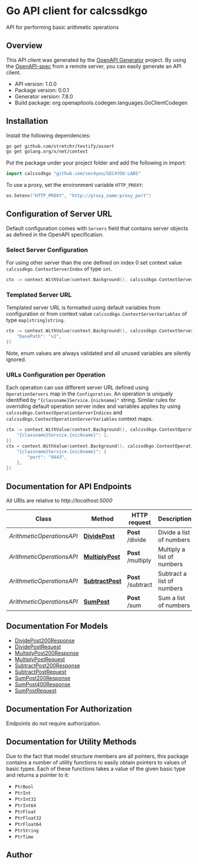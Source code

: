 # Go API client for calcssdkgo

API for performing basic arithmetic operations

## Overview
This API client was generated by the [OpenAPI Generator](https://openapi-generator.tech) project.  By using the [OpenAPI-spec](https://www.openapis.org/) from a remote server, you can easily generate an API client.

- API version: 1.0.0
- Package version: 0.0.1
- Generator version: 7.8.0
- Build package: org.openapitools.codegen.languages.GoClientCodegen

## Installation

Install the following dependencies:

```sh
go get github.com/stretchr/testify/assert
go get golang.org/x/net/context
```

Put the package under your project folder and add the following in import:

```go
import calcssdkgo "github.com/sec4you/SEC4YOU-LABS"
```

To use a proxy, set the environment variable `HTTP_PROXY`:

```go
os.Setenv("HTTP_PROXY", "http://proxy_name:proxy_port")
```

## Configuration of Server URL

Default configuration comes with `Servers` field that contains server objects as defined in the OpenAPI specification.

### Select Server Configuration

For using other server than the one defined on index 0 set context value `calcssdkgo.ContextServerIndex` of type `int`.

```go
ctx := context.WithValue(context.Background(), calcssdkgo.ContextServerIndex, 1)
```

### Templated Server URL

Templated server URL is formatted using default variables from configuration or from context value `calcssdkgo.ContextServerVariables` of type `map[string]string`.

```go
ctx := context.WithValue(context.Background(), calcssdkgo.ContextServerVariables, map[string]string{
	"basePath": "v2",
})
```

Note, enum values are always validated and all unused variables are silently ignored.

### URLs Configuration per Operation

Each operation can use different server URL defined using `OperationServers` map in the `Configuration`.
An operation is uniquely identified by `"{classname}Service.{nickname}"` string.
Similar rules for overriding default operation server index and variables applies by using `calcssdkgo.ContextOperationServerIndices` and `calcssdkgo.ContextOperationServerVariables` context maps.

```go
ctx := context.WithValue(context.Background(), calcssdkgo.ContextOperationServerIndices, map[string]int{
	"{classname}Service.{nickname}": 2,
})
ctx = context.WithValue(context.Background(), calcssdkgo.ContextOperationServerVariables, map[string]map[string]string{
	"{classname}Service.{nickname}": {
		"port": "8443",
	},
})
```

## Documentation for API Endpoints

All URIs are relative to *http://localhost:5000*

Class | Method | HTTP request | Description
------------ | ------------- | ------------- | -------------
*ArithmeticOperationsAPI* | [**DividePost**](docs/ArithmeticOperationsAPI.md#dividepost) | **Post** /divide | Divide a list of numbers
*ArithmeticOperationsAPI* | [**MultiplyPost**](docs/ArithmeticOperationsAPI.md#multiplypost) | **Post** /multiply | Multiply a list of numbers
*ArithmeticOperationsAPI* | [**SubtractPost**](docs/ArithmeticOperationsAPI.md#subtractpost) | **Post** /subtract | Subtract a list of numbers
*ArithmeticOperationsAPI* | [**SumPost**](docs/ArithmeticOperationsAPI.md#sumpost) | **Post** /sum | Sum a list of numbers


## Documentation For Models

 - [DividePost200Response](docs/DividePost200Response.md)
 - [DividePostRequest](docs/DividePostRequest.md)
 - [MultiplyPost200Response](docs/MultiplyPost200Response.md)
 - [MultiplyPostRequest](docs/MultiplyPostRequest.md)
 - [SubtractPost200Response](docs/SubtractPost200Response.md)
 - [SubtractPostRequest](docs/SubtractPostRequest.md)
 - [SumPost200Response](docs/SumPost200Response.md)
 - [SumPost400Response](docs/SumPost400Response.md)
 - [SumPostRequest](docs/SumPostRequest.md)


## Documentation For Authorization

Endpoints do not require authorization.


## Documentation for Utility Methods

Due to the fact that model structure members are all pointers, this package contains
a number of utility functions to easily obtain pointers to values of basic types.
Each of these functions takes a value of the given basic type and returns a pointer to it:

* `PtrBool`
* `PtrInt`
* `PtrInt32`
* `PtrInt64`
* `PtrFloat`
* `PtrFloat32`
* `PtrFloat64`
* `PtrString`
* `PtrTime`

## Author



